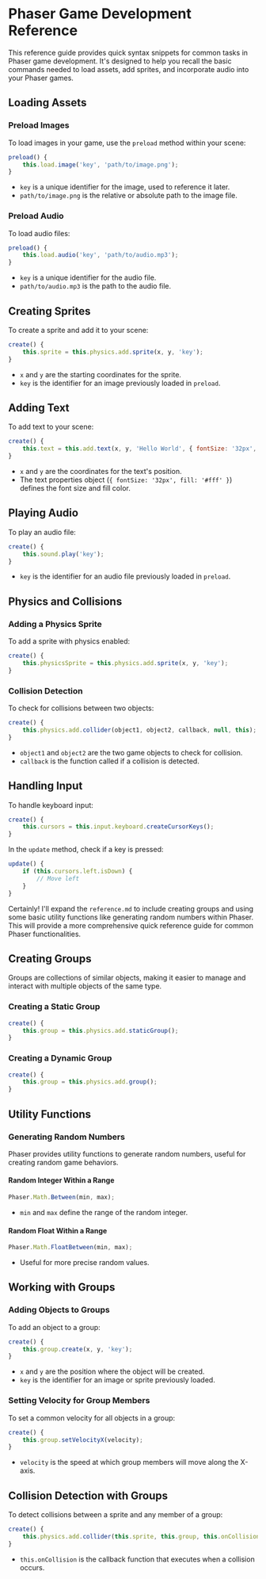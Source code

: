 

# Phaser Game Development Reference

This reference guide provides quick syntax snippets for common tasks in Phaser game development. It's designed to help you recall the basic commands needed to load assets, add sprites, and incorporate audio into your Phaser games.

## Loading Assets

### Preload Images

To load images in your game, use the `preload` method within your scene:

```javascript
preload() {
    this.load.image('key', 'path/to/image.png');
}
```

- `key` is a unique identifier for the image, used to reference it later.
- `path/to/image.png` is the relative or absolute path to the image file.

### Preload Audio

To load audio files:

```javascript
preload() {
    this.load.audio('key', 'path/to/audio.mp3');
}
```

- `key` is a unique identifier for the audio file.
- `path/to/audio.mp3` is the path to the audio file.

## Creating Sprites

To create a sprite and add it to your scene:

```javascript
create() {
    this.sprite = this.physics.add.sprite(x, y, 'key');
}
```

- `x` and `y` are the starting coordinates for the sprite.
- `key` is the identifier for an image previously loaded in `preload`.

## Adding Text

To add text to your scene:

```javascript
create() {
    this.text = this.add.text(x, y, 'Hello World', { fontSize: '32px', fill: '#fff' });
}
```

- `x` and `y` are the coordinates for the text's position.
- The text properties object (`{ fontSize: '32px', fill: '#fff' }`) defines the font size and fill color.

## Playing Audio

To play an audio file:

```javascript
create() {
    this.sound.play('key');
}
```

- `key` is the identifier for an audio file previously loaded in `preload`.

## Physics and Collisions

### Adding a Physics Sprite

To add a sprite with physics enabled:

```javascript
create() {
    this.physicsSprite = this.physics.add.sprite(x, y, 'key');
}
```

### Collision Detection

To check for collisions between two objects:

```javascript
create() {
    this.physics.add.collider(object1, object2, callback, null, this);
}
```

- `object1` and `object2` are the two game objects to check for collision.
- `callback` is the function called if a collision is detected.

## Handling Input

To handle keyboard input:

```javascript
create() {
    this.cursors = this.input.keyboard.createCursorKeys();
}
```

In the `update` method, check if a key is pressed:

```javascript
update() {
    if (this.cursors.left.isDown) {
        // Move left
    }
}
```
Certainly! I'll expand the `reference.md` to include creating groups and using some basic utility functions like generating random numbers within Phaser. This will provide a more comprehensive quick reference guide for common Phaser functionalities.





## Creating Groups

Groups are collections of similar objects, making it easier to manage and interact with multiple objects of the same type.

### Creating a Static Group

```javascript
create() {
    this.group = this.physics.add.staticGroup();
}
```

### Creating a Dynamic Group

```javascript
create() {
    this.group = this.physics.add.group();
}
```

## Utility Functions

### Generating Random Numbers

Phaser provides utility functions to generate random numbers, useful for creating random game behaviors.

#### Random Integer Within a Range

```javascript
Phaser.Math.Between(min, max);
```

- `min` and `max` define the range of the random integer.

#### Random Float Within a Range

```javascript
Phaser.Math.FloatBetween(min, max);
```

- Useful for more precise random values.

## Working with Groups

### Adding Objects to Groups

To add an object to a group:

```javascript
create() {
    this.group.create(x, y, 'key');
}
```

- `x` and `y` are the position where the object will be created.
- `key` is the identifier for an image or sprite previously loaded.

### Setting Velocity for Group Members

To set a common velocity for all objects in a group:

```javascript
create() {
    this.group.setVelocityX(velocity);
}
```

- `velocity` is the speed at which group members will move along the X-axis.

## Collision Detection with Groups

To detect collisions between a sprite and any member of a group:

```javascript
create() {
    this.physics.add.collider(this.sprite, this.group, this.onCollision, null, this);
}
```

- `this.onCollision` is the callback function that executes when a collision occurs.



